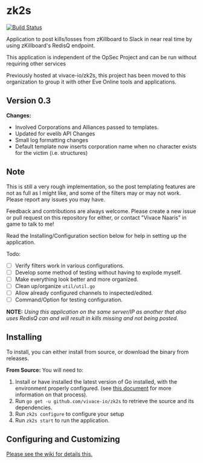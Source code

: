 # zk2s

[![Build Status](http://build.vivace.io/api/badges/vivace-io/zk2s/status.svg)](http://build.vivace.io/vivace-io/zk2s)

Application to post kills/losses from zKillboard to Slack in near real time by using zKillboard's RedisQ endpoint.

This application is independent of the OpSec Project and can be run without requiring other services

Previously hosted at vivace-io/zk2s, this project has been moved to this organization to group it with other Eve Online tools and applications.

## Version 0.3

**Changes:**
 - Involved Corporations and Alliances passed to templates.
 - Updated for evelib API Changes
 - Small log formatting changes
 - Default template now inserts corporation name when no character exists for the victim (i.e. structures)

## Note

This is still a very rough implementation, so the post templating features are not as full as I might like, and some of the filters may or may not work. Please report any issues you may have.

Feedback and contributions are always welcome. Please create a new issue or pull request on this repository for either, or contact "Vivace Naaris" in game to talk to me!

Read the Installing/Configuration section below for help in setting up the application.

Todo:
 - [ ] Verify filters work in various configurations.
 - [ ] Develop some method of testing without having to explode myself.
 - [ ] Make everything look better and more organized.
 - [ ] Clean up/organize `util/util.go`
 - [ ] Allow already configured channels to inspected/edited.
 - [ ] Command/Option for testing configuration.

**NOTE:** *Using this application on the same server/IP as another that also uses RedisQ can and will result in kills missing and not being posted.*

## Installing

To install, you can either install from source, or download the binary from releases.

**From Source:**
You will need to:
 1. Install or have installed the latest version of Go installed, with the environment properly configured. (see [this document](https://golang.org/doc/install) for more information on that process).
 2. Run `go get -u github.com/vivace-io/zk2s` to retrieve the source and its dependencies.
 3. Run `zk2s configure` to configure your setup
 4. Run `zk2s start` to run the application.

## Configuring and Customizing

[Please see the wiki for details this.](https://github.com/vivace-io/zk2s/wiki)
